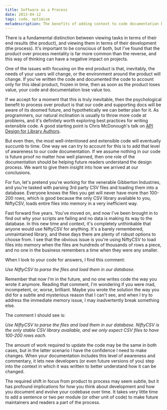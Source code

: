 ```yaml
---
title: Software as a Process
date: 2013-04-12
tags: code, optimism
metadescription: The benefits of adding context to code documentation by viewing software as a process.
---
```


There is a fundamental distinction between viewing tasks in
terms of their end results (the product), and viewing them in terms of their
development (the process). It's important to be conscious of both, but I've
found that the product over process mentality is far more common than the
reverse, and this way of thinking can have a negative impact on projects.

One of the issues with focusing on the end product is that, inevitably, the
needs of your users will change, or the environment around the product will
change. If you've written the code and documented the code to account only for
this ideal product, frozen in time, then as soon as the product loses value,
your code and documentation lose value too.

If we accept for a moment that this is truly inevitable, then the psychological
benefit to process over product is that our code and supporting docs will be
aware of its doomed future, and hypothetically we can better plan for it. As
programmers, our natural inclination is usually to throw more code at problems,
and it's definitely worth exploring best practices for writing extensible
code. A good starting point is Chris McDonough's talk on [API Design for Library
Authors](http://pyvideo.org/video/1705/api-design-for-library-authors).

But even then, the most well-intentioned and extensible code will eventually
succumb to time. One way we can try to account for this is to add that level of
awareness to our code documentation. If we assume nothing in our code is future
proof no matter how well planned, then one role of the documentation should be
helping future readers understand the design process. We want to give them
insight into how we arrived at our conclusions.

For fun, let's pretend you're working for the venerable Gibberton Industries,
and you're tasked with parsing 3rd party CSV files and loading them into a
database. Everyone knows the files you get will never have more than 100-200
rows, which is good because the only CSV library available to you, NiftyCSV,
loads entire files into memory in a very inefficient way.

Fast forward five years. You've moved on, and now I've been brought in to find
out why your scripts are failing and no data is making its way to the database.
In this new time and context, it's completely unthinkable that anyone would
use NiftyCSV for anything. It's a barely remembered, unmaintained library, and
these days there are plenty of robust options to choose from. I see that the
obvious issue is you're using NiftyCSV to load files into memory when the files
are hundreds of thousands of rows a piece, and no one in the business remembers
a time when they were any smaller.

When I look to your code for answers, I find this comment:

*Use NiftyCSV to parse the files and load them in our database.*

Remember that now I'm in the future, and no one writes code the way you wrote it
anymore. Reading that comment, I'm wondering if you were mad, incompetent, or,
worse, brilliant. Maybe you wrote the solution the way you did for a subtle and
mysterious reason that I can't see, and when I try to address the immediate
memory issue, I may inadvertently break something else.

The comment I should see is:

*Use NiftyCSV to parse the files and load them in our database. NiftyCSV
is the only stable CSV library available, and we only expect CSV files
to have 100-200 rows each.*

The amount of work required to update the code may be the same in both cases,
but in the latter scenario I have the confidence I need to make changes. When
your documentation includes this level of awareness and commentary, it lets new
developers (or even future versions of you) step into the context in which it
was written to better understand how it can be changed.

The required shift in focus from product to process may seem subtle, but it has
profound implications for how you think about development and how you document
and evolve your codebase over time. It takes very little time to add a sentence
or two per module (or other unit of code) to make future maintainers and
readers a part of the process.
